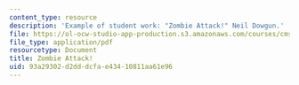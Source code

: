 ```yaml
---
content_type: resource
description: 'Example of student work: "Zombie Attack!" Neil Dowgun.'
file: https://ol-ocw-studio-app-production.s3.amazonaws.com/courses/cms-608-game-design-spring-2008/93a29302d2dddcfae43410811aa61e96_dowgun1.pdf
file_type: application/pdf
resourcetype: Document
title: Zombie Attack!
uid: 93a29302-d2dd-dcfa-e434-10811aa61e96
---
```

